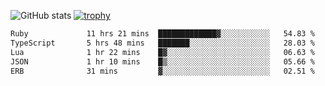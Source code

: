 ![GitHub stats](https://github-readme-stats.vercel.app/api?username=ksk001100&show_icons=true&theme=tokyonight)
[![trophy](https://github-profile-trophy.vercel.app/?username=ksk001100&theme=onedark)](https://github.com/ryo-ma/github-profile-trophy)

<!--START_SECTION:waka-->

```txt
Ruby             11 hrs 21 mins  █████████████▓░░░░░░░░░░░   54.83 %
TypeScript       5 hrs 48 mins   ███████░░░░░░░░░░░░░░░░░░   28.03 %
Lua              1 hr 22 mins    █▓░░░░░░░░░░░░░░░░░░░░░░░   06.63 %
JSON             1 hr 10 mins    █▒░░░░░░░░░░░░░░░░░░░░░░░   05.66 %
ERB              31 mins         ▓░░░░░░░░░░░░░░░░░░░░░░░░   02.51 %
```

<!--END_SECTION:waka-->
